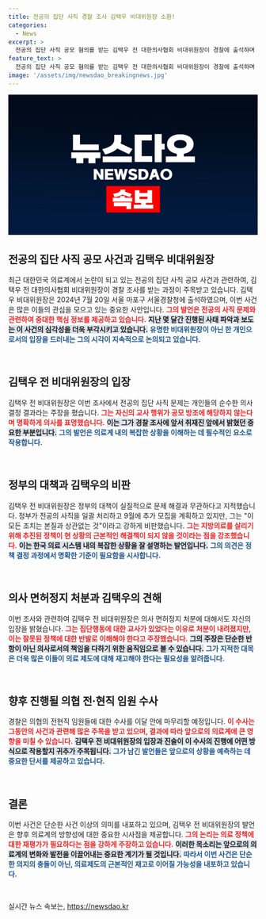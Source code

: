 ```yaml
---
title: 전공의 집단 사직 경찰 조사 김택우 비대위원장 소환!
categories:
  - News
excerpt: >
  전공의 집단 사직 공모 혐의를 받는 김택우 전 대한의사협회 비대위원장이 경찰에 출석하며 국민들에게 의사 사직 문제에 대한 자신의 입장을 밝혔다. 사직은 개인의 순수한 의사결정이라며 국정조사를 촉구하는 그의 발언에 관심이 쏠리고 있다.
feature_text: >
  전공의 집단 사직 공모 혐의를 받는 김택우 전 대한의사협회 비대위원장이 경찰에 출석하며 국민들에게 의사 사직 문제에 대한 자신의 입장을 밝혔다. 사직은 개인의 순수한 의사결정이라며 국정조사를 촉구하는 그의 발언에 관심이 쏠리고 있다.
image: '/assets/img/newsdao_breakingnews.jpg'
---
```


<p><img src="/assets/img/newsdao_breakingnews.jpg" alt="ontimetimes 속보" /></p>

<h2 data-ke-size="size26">전공의 집단 사직 공모 사건과 김택우 비대위원장</h2>

<p data-ke-size="size16">최근 대한민국 의료계에서 논란이 되고 있는 전공의 집단 사직 공모 사건과 관련하여, 김택우 전 대한의사협회 비대위원장이 경찰 조사를 받는 과정이 주목받고 있습니다. 김택우 비대위원장은 2024년 7월 20일 서울 마포구 서울경찰청에 출석하였으며, 이번 사건은 많은 이들의 관심을 모으고 있는 중요한 사안입니다. <b><span style="color: #ee2323;">그의 발언은 전공의 사직 문제와 관련하여 중대한 핵심 정보를 제공하고 있습니다.</span></b> <b><span style="background-color: #21538527;">지난 몇 달간 진행된 사태 파악과 보도는 이 사건의 심각성을 더욱 부각시키고 있습니다.</span></b> <b><span style="color: #1a5490;">유명한 비대위원장이 아닌 한 개인으로서의 입장을 드러내는 그의 시각이 지속적으로 논의되고 있습니다.</span></b></p>

<p data-ke-size="size16">&nbsp;</p>

<h2 data-ke-size="size26">김택우 전 비대위원장의 입장</h2>

<p data-ke-size="size16">김택우 전 비대위원장은 이번 조사에서 전공의 집단 사직 문제는 개인들의 순수한 의사결정 결과라는 주장을 폈습니다. <b><span style="color: #ee2323;">그는 자신의 교사 행위가 공모 방조에 해당하지 않는다며 명확하게 의사를 표명했습니다.</span></b> <b><span style="background-color: #21538527;">이는 그가 경찰 조사에 앞서 취재진 앞에서 밝혔던 중요한 부분입니다.</span></b> <b><span style="color: #1a5490;">그의 발언은 의료계 내의 복잡한 상황을 이해하는 데 필수적인 요소로 작용합니다.</span></b></p>

<p data-ke-size="size16">&nbsp;</p>

<h2 data-ke-size="size26">정부의 대책과 김택우의 비판</h2>

<p data-ke-size="size16">김택우 전 비대위원장은 정부의 대책이 실질적으로 문제 해결과 무관하다고 지적했습니다. 정부가 전공의 사직을 일괄 처리하고 9월에 추가 모집을 계획하고 있지만, 그는 "이 모든 조치는 본질과 상관없는 것"이라고 강하게 비판했습니다. <b><span style="color: #ee2323;">그는 지방의료를 살리기 위해 추진된 정책이 현 상황의 근본적인 해결책이 되지 않을 것이라는 점을 강조했습니다.</span></b> <b><span style="background-color: #21538527;">이는 한국 의료 시스템 내의 복잡한 상황을 잘 설명하는 발언입니다.</span></b> <b><span style="color: #1a5490;">그의 의견은 정책 결정 과정에서 명확한 기준이 필요함을 시사합니다.</span></b></p>

<p data-ke-size="size16">&nbsp;</p>

<h2 data-ke-size="size26">의사 면허정지 처분과 김택우의 견해</h2>

<p data-ke-size="size16">이번 조사와 관련하여 김택우 전 비대위원장은 의사 면허정지 처분에 대해서도 자신의 입장을 밝혔습니다. <b><span style="color: #ee2323;">그는 집단행동에 대한 교사가 있었다는 이유로 처분이 내려졌지만, 이는 잘못된 정책에 대한 반발로 이해해야 한다고 주장했습니다.</span></b> <b><span style="background-color: #21538527;">그의 주장은 단순한 반항이 아닌 의사로서의 책임을 다하기 위한 움직임으로 볼 수 있습니다.</span></b> <b><span style="color: #1a5490;">그가 지적한 대목은 더욱 많은 이들이 의료 제도에 대해 재고해야 한다는 필요성을 알려줍니다.</span></b></p>

<p data-ke-size="size16">&nbsp;</p>

<h2 data-ke-size="size26"> 향후 진행될 의협 전·현직 임원 수사</h2>

<p data-ke-size="size16">경찰은 의협의 전현직 임원들에 대한 수사를 이달 안에 마무리할 예정입니다. <b><span style="color: #ee2323;">이 수사는 그동안의 사건과 관련해 많은 주목을 받고 있으며, 결과에 따라 앞으로의 의료계에 큰 영향을 미칠 수 있습니다.</span></b> <b><span style="background-color: #21538527;">김택우 전 비대위원장의 입장과 진술이 이 수사의 진행에 어떤 방식으로 작용할지 귀추가 주목됩니다.</span></b> <b><span style="color: #1a5490;">그가 남긴 발언들은 앞으로의 상황을 예측하는 데 중요한 단서를 제공하고 있습니다.</span></b></p>

<p data-ke-size="size16">&nbsp;</p>

<h2 data-ke-size="size26">결론</h2>

<p data-ke-size="size16">이번 사건은 단순한 사건 이상의 의미를 내포하고 있으며, 김택우 전 비대위원장의 발언은 향후 의료계의 방향성에 대한 중요한 시사점을 제공합니다. <b><span style="color: #ee2323;">그의 논리는 의료 정책에 대한 재평가가 필요하다는 점을 강하게 주장하고 있습니다.</span></b> <b><span style="background-color: #21538527;">이러한 목소리는 앞으로의 의료계의 변화와 발전을 이끌어내는 중요한 계기가 될 것입니다.</span></b> <b><span style="color: #1a5490;">따라서 이번 사건은 단순한 의지의 충돌이 아닌, 의료제도의 근본적인 재고로 이어질 가능성을 내포하고 있습니다.</span></b></p>

<p data-ke-size="size16">&nbsp;</p>
실시간 뉴스 속보는, <a href="https://newsdao.kr" rel="dofollow">https://newsdao.kr</a>


